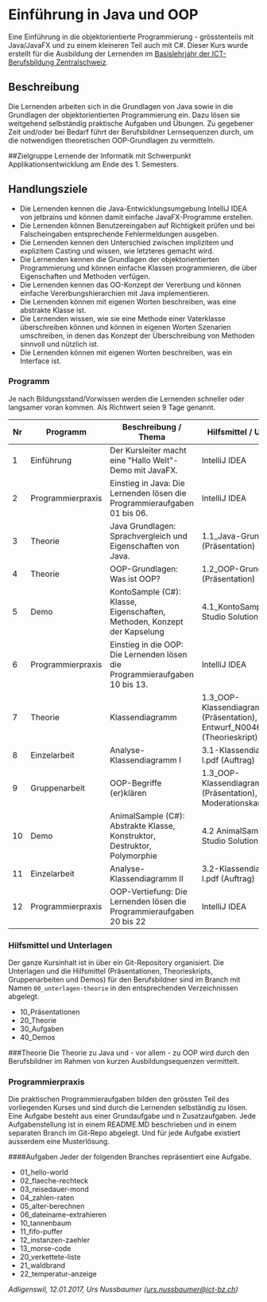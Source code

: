 # Einführung in Java und OOP
Eine Einführung in die objektorientierte Programmierung - grösstenteils mit Java/JavaFX und zu einem kleineren Teil auch mit C#.
Dieser Kurs wurde erstellt für die Ausbildung der Lernenden im [Basislehrjahr der ICT-Berufsbildung Zentralschweiz](http://www.041er-blj.ch).

## Beschreibung
Die Lernenden arbeiten sich in die Grundlagen von Java sowie in die Grundlagen der objektorientierten Programmierung ein. Dazu lösen sie weitgehend selbständig praktische Aufgaben und Übungen. Zu gegebener Zeit und/oder bei Bedarf führt der Berufsbildner Lernsequenzen durch, um die notwendigen theoretischen OOP-Grundlagen zu vermitteln.

##Zielgruppe
Lernende der Informatik mit Schwerpunkt Applikationsentwicklung am Ende des 1. Semesters.

## Handlungsziele
- Die Lernenden kennen die Java-Entwicklungsumgebung IntelliJ IDEA von jetbrains und können damit einfache JavaFX-Programme erstellen.
- Die Lernenden können Benutzereingaben auf Richtigkeit prüfen und bei Falscheingaben entsprechende Fehlermeldungen ausgeben.
- Die Lernenden kennen den Unterschied zwischen implizitem und explizitem Casting und wissen, wie letzteres gemacht wird.
- Die Lernenden kennen die Grundlagen der objektorientierten Programmierung und können einfache Klassen programmieren, die über Eigenschaften und Methoden verfügen.
- Die Lernenden kennen das OO-Konzept der Vererbung und können einfache Vererbungshierarchien mit Java implementieren.
- Die Lernenden können mit eigenen Worten beschreiben, was eine abstrakte Klasse ist.
- Die Lernenden wissen, wie sie eine Methode einer Vaterklasse überschreiben können und können in eigenen Worten Szenarien umschreiben, in denen das Konzept der Überschreibung von Methoden sinnvoll und nützlich ist.
- Die Lernenden können mit eigenen Worten beschreiben, was ein Interface ist.

###  Programm
Je nach Bildungsstand/Vorwissen werden die Lernenden schneller oder langsamer voran kommen. Als Richtwert seien 9 Tage genannt.

|Nr| Programm | Beschreibung / Thema | Hilfsmittel / Unterlagen
|--|----------|----------------------|--------------------------------
|1 | Einführung | Der Kursleiter macht eine "Hallo Welt"-Demo mit JavaFX.| IntelliJ IDEA
|2 | Programmierpraxis | Einstieg in Java: Die Lernenden lösen die Programmieraufgaben 01 bis 06. | IntelliJ IDEA
|3 | Theorie | Java Grundlagen: Sprachvergleich und Eigenschaften von Java. | 1.1_Java-Grundlagen.pdf (Präsentation)
|4 | Theorie | OOP-Grundlagen: Was ist OOP? | 1.2_OOP-Grundlagen.pdf (Präsentation)
|5 | Demo | KontoSample (C#): Klasse, Eigenschaften, Methoden, Konzept der Kapselung | 4.1_KontoSample (Visual Studio Solution)
|6 | Programmierpraxis | Einstieg in die OOP: Die Lernenden lösen die Programmieraufgaben 10 bis 13. | IntelliJ IDEA
|7 | Theorie | Klassendiagramm | 1.3_OOP-Klassendiagramm.pdf (Präsentation), 2.1_OO-Entwurf_N0046_M326.pdf (Theorieskript)
|8 | Einzelarbeit | Analyse-Klassendiagramm I |  3.1-Klassendiagramm-I.pdf (Auftrag)
|9 | Gruppenarbeit | OOP-Begriffe (er)klären | 1.3_OOP-Klassendiagramm.pdf (Präsentation), Moderationskarten
|10 | Demo | AnimalSample (C#): Abstrakte Klasse, Konstruktor, Destruktor, Polymorphie | 4.2 AnimalSample (Visual Studio Solution)
|11 | Einzelarbeit | Analyse-Klassendiagramm II |  3.2-Klassendiagramm-I.pdf (Auftrag)
|12 | Programmierpraxis | OOP-Vertiefung: Die Lernenden lösen die Programmieraufgaben 20 bis 22 | IntelliJ IDEA

### Hilfsmittel und Unterlagen
Der ganze Kursinhalt ist in über ein Git-Repository organisiert. Die Unterlagen und die Hilfsmittel (Präsentationen, Theorieskripts, Gruppenarbeiten und Demos) für den Berufsbildner  sind im Branch mit Namen `00_unterlagen-theorie` in den entsprechenden Verzeichnissen abgelegt.
- 10_Präsentationen
- 20_Theorie
- 30_Aufgaben
- 40_Demos

###Theorie
Die Theorie zu Java und - vor allem - zu OOP wird durch den Berufsbildner im Rahmen von kurzen Ausbildungsequenzen vermittelt.

### Programmierpraxis
Die praktischen Programmieraufgaben bilden den grössten Teil des vorliegenden Kurses und sind durch die Lernenden selbständig zu lösen. Eine Aufgabe besteht aus einer Grundaufgabe und n Zusatzaufgaben. Jede Aufgabenstellung ist in einem README.MD beschrieben und in einem separaten Branch im Git-Repo abgelegt. Und für jede Aufgabe existiert ausserdem eine Musterlösung.

####Aufgaben
Jeder der folgenden Branches repräsentiert eine Aufgabe.
- 01_hello-world
- 02_flaeche-rechteck
- 03_reisedauer-mond
- 04_zahlen-raten
- 05_alter-berechnen
- 06_dateiname-extrahieren
- 10_tannenbaum
- 11_fifo-puffer
- 12_instanzen-zaehler
- 13_morse-code
- 20_verkettete-liste
- 21_waldbrand
- 22_temperatur-anzeige

_Adligenswil, 12.01.2017, Urs Nussbaumer (urs.nussbaumer@ict-bz.ch)_